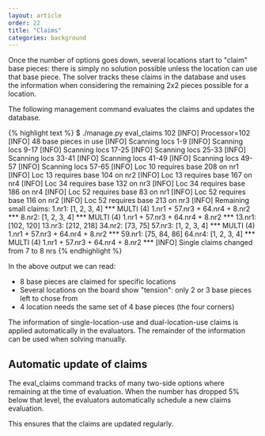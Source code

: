 ```yaml
---
layout: article
order: 22
title: "Claims"
categories: background
---
```

Once the number of options goes down, several locations start to "claim" base pieces: there is simply no solution possible unless the location can use that base piece.
The solver tracks these claims in the database and uses the information when considering the remaining 2x2 pieces possible for a location.

The following management command evaluates the claims and updates the database.

{% highlight text %}
$ ./manage.py eval_claims 102
[INFO] Processor=102
[INFO] 48 base pieces in use
[INFO] Scanning locs 1-9
[INFO] Scanning locs 9-17
[INFO] Scanning locs 17-25
[INFO] Scanning locs 25-33
[INFO] Scanning locs 33-41
[INFO] Scanning locs 41-49
[INFO] Scanning locs 49-57
[INFO] Scanning locs 57-65
[INFO] Loc 10 requires base 208 on nr1
[INFO] Loc 13 requires base 104 on nr2
[INFO] Loc 13 requires base 167 on nr4
[INFO] Loc 34 requires base 132 on nr3
[INFO] Loc 34 requires base 186 on nr4
[INFO] Loc 52 requires base 83 on nr1
[INFO] Loc 52 requires base 116 on nr2
[INFO] Loc 52 requires base 213 on nr3
[INFO] Remaining small claims:
1.nr1: [1, 2, 3, 4]  *** MULTI (4) 1.nr1 + 57.nr3 + 64.nr4 + 8.nr2 ***
8.nr2: [1, 2, 3, 4]  *** MULTI (4) 1.nr1 + 57.nr3 + 64.nr4 + 8.nr2 ***
13.nr1: [102, 120]
13.nr3: [212, 218]
34.nr2: [73, 75]
57.nr3: [1, 2, 3, 4]  *** MULTI (4) 1.nr1 + 57.nr3 + 64.nr4 + 8.nr2 ***
59.nr1: [75, 84, 86]
64.nr4: [1, 2, 3, 4]  *** MULTI (4) 1.nr1 + 57.nr3 + 64.nr4 + 8.nr2 ***
[INFO] Single claims changed from 7 to 8 nrs
{% endhighlight %}

In the above output we can read:
- 8 base pieces are claimed for specific locations
- Several locations on the board show "tension": only 2 or 3 base pieces left to chose from
- 4 location needs the same set of 4 base pieces (the four corners)

The information of single-location-use and dual-location-use claims is applied automatically in the evaluators.
The remainder of the information can be used when solving manually.

<h2>Automatic update of claims</h2>
The eval_claims command tracks of many two-side options where remaining at the time of evaluation.
When the number has dropped 5% below that level, the evaluators automatically schedule a new claims evaluation.

This ensures that the claims are updated regularly.
